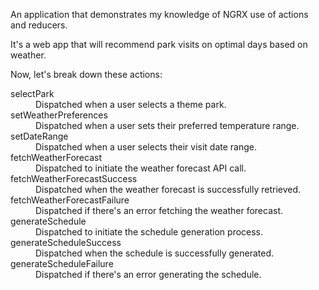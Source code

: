An application that demonstrates my knowledge of NGRX use of actions and reducers.

It's a web app that will recommend park visits on optimal days based on weather.

Now, let's break down these actions:

<dl>
<dt>selectPark</dt>
<dd>Dispatched when a user selects a theme park.</dd>
<dt>setWeatherPreferences</dt>
<dd>Dispatched when a user sets their preferred temperature range.</dd>
<dt>setDateRange</dt>
<dd>Dispatched when a user selects their visit date range.</dd>
<dt>fetchWeatherForecast</dt>
<dd>Dispatched to initiate the weather forecast API call.</dd>
<dt>fetchWeatherForecastSuccess</dt>
<dd>Dispatched when the weather forecast is successfully retrieved.</dd>
<dt>fetchWeatherForecastFailure</dt>
<dd>Dispatched if there's an error fetching the weather forecast.</dd>
<dt>generateSchedule</dt>
<dd>Dispatched to initiate the schedule generation process.</dd>
<dt>generateScheduleSuccess</dt>
<dd>Dispatched when the schedule is successfully generated.</dd>
<dt>generateScheduleFailure</dt>
<dd>Dispatched if there's an error generating the schedule.</dd>
</dl
